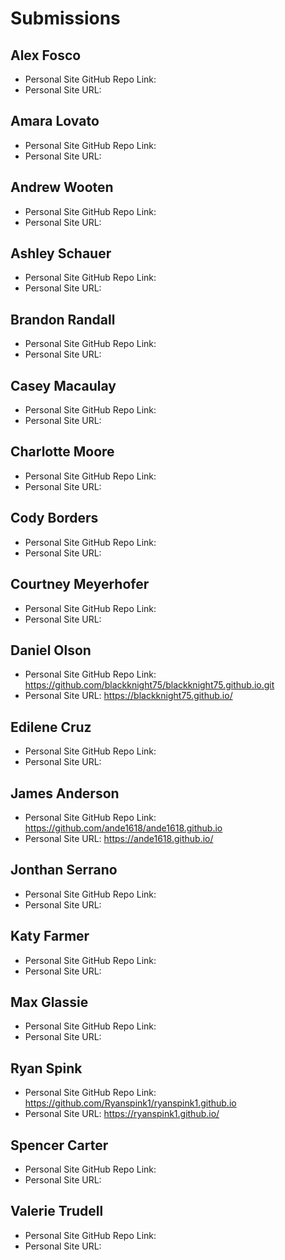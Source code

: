# Submissions

## Alex Fosco

* Personal Site GitHub Repo Link:
* Personal Site URL:

## Amara Lovato

* Personal Site GitHub Repo Link:
* Personal Site URL:

## Andrew Wooten

* Personal Site GitHub Repo Link:
* Personal Site URL:

## Ashley Schauer

* Personal Site GitHub Repo Link:
* Personal Site URL:

## Brandon Randall

* Personal Site GitHub Repo Link:
* Personal Site URL:

## Casey Macaulay

* Personal Site GitHub Repo Link:
* Personal Site URL:

## Charlotte Moore

* Personal Site GitHub Repo Link:
* Personal Site URL:

## Cody Borders

* Personal Site GitHub Repo Link:
* Personal Site URL:

## Courtney Meyerhofer

* Personal Site GitHub Repo Link:
* Personal Site URL:

## Daniel Olson

* Personal Site GitHub Repo Link: https://github.com/blackknight75/blackknight75.github.io.git
* Personal Site URL: https://blackknight75.github.io/

## Edilene Cruz

* Personal Site GitHub Repo Link:
* Personal Site URL:

## James Anderson

* Personal Site GitHub Repo Link: https://github.com/ande1618/ande1618.github.io
* Personal Site URL: https://ande1618.github.io/

## Jonthan Serrano

* Personal Site GitHub Repo Link:
* Personal Site URL:

## Katy Farmer

* Personal Site GitHub Repo Link:
* Personal Site URL:

## Max Glassie

* Personal Site GitHub Repo Link:
* Personal Site URL:

## Ryan Spink

* Personal Site GitHub Repo Link: https://github.com/Ryanspink1/ryanspink1.github.io
* Personal Site URL: https://ryanspink1.github.io/

## Spencer Carter

* Personal Site GitHub Repo Link:
* Personal Site URL:

## Valerie Trudell

* Personal Site GitHub Repo Link:
* Personal Site URL:
